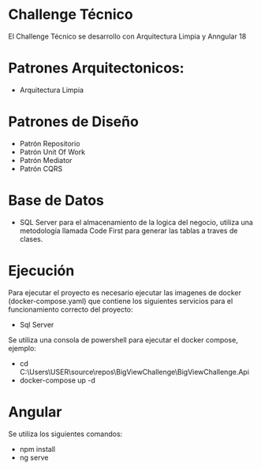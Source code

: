 # Challenge Técnico
El Challenge Técnico se desarrollo con Arquitectura Limpia y Anngular 18

# Patrones Arquitectonicos:

* Arquitectura Limpia

# Patrones de Diseño

* Patrón Repositorio
* Patrón Unit Of Work
* Patrón Mediator
* Patrón CQRS  

# Base de Datos

* SQL Server para el almacenamiento de la logica del negocio, utiliza una metodología llamada Code First para generar las tablas a traves de clases.

# Ejecución
Para ejecutar el proyecto es necesario ejecutar las imagenes de docker (docker-compose.yaml) que contiene los siguientes servicios para el funcionamiento correcto del proyecto:

* Sql Server 

Se utiliza una consola de powershell para ejecutar el docker compose, ejemplo:
* cd C:\Users\USER\source\repos\BigViewChallenge\BigViewChallenge.Api
* docker-compose up -d

# Angular
Se utiliza los siguientes comandos:
* npm install
* ng serve
